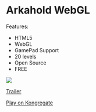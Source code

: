 Arkahold WebGL
========
Features:
* HTML5
* WebGL
* GamePad Support
* 20 levels
* Open Source
* FREE

<a href="#">
<img src="http://site.baskovsky.ru/_/rsrc/1393823027876/projects/games/arkanoid-webgl/loading-logo.png?height=133&width=200&height=212&width=320" />
</a>

<a href="https://www.youtube.com/watch?v=W4sdkyspz-c">Trailer</a>

<a href="https://www.kongregate.com/games/Baskovsky/arkahold">Play on Kongregate</a>
